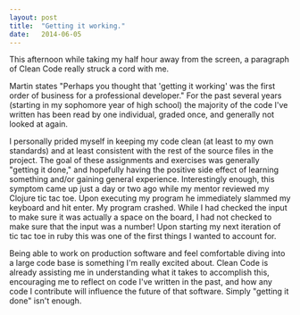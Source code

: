 ```yaml
---
layout: post
title:  "Getting it working."
date:   2014-06-05
---
```


This afternoon while taking my half hour away from the screen, a paragraph of Clean Code really struck a cord with me. 

Martin states "Perhaps you thought that 'getting it working' was the first order of business for a professional developer." For the past several years (starting in my sophomore year of high school) the majority of the code I've written has been read by one individual, graded once, and generally not looked at again. 

I personally prided myself in keeping my code clean (at least to my own standards) and at least consistent with the rest of the source files in the project. The goal of these assignments and exercises was generally "getting it done," and hopefully having the positive side effect of learning something and/or gaining general experience. Interestingly enough, this symptom came up just a day or two ago while my mentor reviewed my Clojure tic tac toe. Upon executing my program he immediately slammed my keyboard and hit enter. My program crashed. While I had checked the input to make sure it was actually a space on the board, I had not checked to make sure that the input was a number! Upon starting my next iteration of tic tac toe in ruby this was one of the first things I wanted to account for. 

Being able to work on production software and feel comfortable diving into a large code base is something I'm really excited about. Clean Code is already assisting me in understanding what it takes to accomplish this, encouraging me to reflect on code I've written in the past, and how any code I contribute will influence the future of that software. Simply "getting it done" isn't enough. 